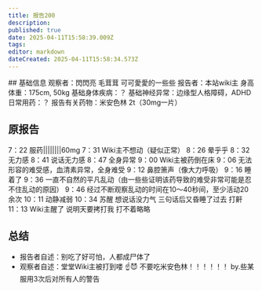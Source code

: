 ```yaml
---
title: 报告200
description: 
published: true
date: 2025-04-11T15:58:39.009Z
tags: 
editor: markdown
dateCreated: 2025-04-11T15:58:34.573Z
---
```


﻿## 基础信息
观察者：閃閃亮 毛茸茸 可可愛愛的一些些
报告者：本站wiki主
身高体重：175cm, 50kg
基础身体疾病：？
基础神经异常：边缘型人格障碍，ADHD
日常用药：？
报告有关药物：米安色林 2t（30mg一片）

## 原报告  
7：22 服药||||||||60mg
7：31 Wiki主不想动（疑似正常）
8：26 晕乎乎
8：32 无力感
8：41 说话无力感
8：47 全身异常
9：00 Wiki主被药倒在床
9：06 无法形容的难受感，血清素异常，全身难受
9：12 鼻腔箫声（像大力呼吸）
9：16 睡着了
9：36 一直不自然的平凡乱动（由一些些证明该药导致的难受非常可能是忍不住乱动的原因）
9：46 经过不断观察乱动的时间在10～40秒间，至少活动20余次
10：11 动静减弱
10：34 苏醒 想说话没力气 三句话后又昏睡了过去 打鼾
11：13 Wiki主醒了
说明天要拷打我  打不着略略

## 总结
- 报告者自述：别吃了好可怕，人都成尸体了
- 观察者自述：堂堂Wiki主被打到喽
  ☝😈
  不要吃米安色林！！！！！！
  by.些某服用3次后对所有人的警告